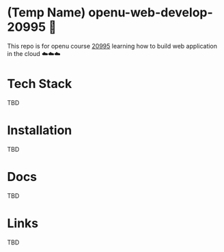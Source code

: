 # (Temp Name) openu-web-develop-20995 🚀
This repo is for openu course [20995](https://www.openu.ac.il/courses/20995.htm) learning how to build web application in the cloud ☁️☁️☁️


# Tech Stack
TBD

# Installation
TBD

# Docs
TBD

# Links
TBD


